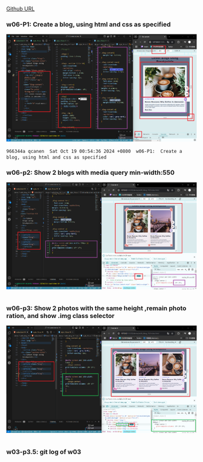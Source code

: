 [Github URL](https://github.com/qcanen/113-swed-demo-19)


### w06-P1:  Create a blog, using html and css as specified

![](w06-p1.png)

```
966344a qcanen  Sat Oct 19 00:54:36 2024 +0800  w06-P1:  Create a blog, using html and css as specified
```

### w06-p2: Show 2 blogs with media query min-width:550


![](w06-p2.png)


```

```


### w06-p3: Show 2 photos with the same height ,remain photo ration, and show .img class selector


![](w06-p3.png)

```

```

### w03-p3.5: git log of w03

```

```